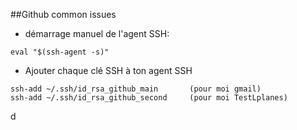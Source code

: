 ##Github common issues
* démarrage manuel de l'agent SSH:

```
eval "$(ssh-agent -s)"
```


* Ajouter chaque clé SSH à ton agent SSH

```
ssh-add ~/.ssh/id_rsa_github_main       (pour moi gmail)
ssh-add ~/.ssh/id_rsa_github_second     (pour moi TestLplanes)
```

d
